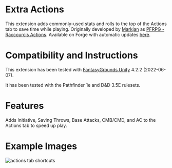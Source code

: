 # Extra Actions
This extension adds commonly-used stats and rolls to the top of the Actions tab to save time while playing.
Originally developed by [Markjan](https://www.fantasygrounds.com/forums/member.php?10744-Markjan) as [PFRPG - Raccourcis Actions](https://www.fantasygrounds.com/forums/showthread.php?40381-Combat-Shortcuts-actions-extension). Available on Forge with automatic updates [here](https://forge.fantasygrounds.com/shop/items/132/view).

# Compatibility and Instructions
This extension has been tested with [FantasyGrounds Unity](https://www.fantasygrounds.com/home/FantasyGroundsUnity.php) 4.2.2 (2022-06-07).

It has been tested with the Pathfinder 1e and D&D 3.5E rulesets.

# Features
Adds Initiative, Saving Throws, Base Attacks, CMB/CMD, and AC to the Actions tab to speed up play.

# Example Images
![actions tab shortcuts](https://user-images.githubusercontent.com/1916835/184497407-b7364714-776e-405c-8891-b02542b9c9af.png)
